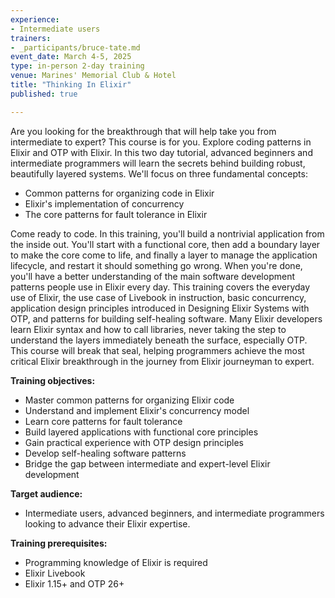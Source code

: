 ```yaml
---
experience:
- Intermediate users
trainers:
- _participants/bruce-tate.md
event_date: March 4-5, 2025
type: in-person 2-day training
venue: Marines' Memorial Club & Hotel
title: "Thinking In Elixir"
published: true

---
```

Are you looking for the breakthrough that will help take you from intermediate to expert? This course is for you. Explore coding patterns in Elixir and OTP with Elixir. In this two day tutorial, advanced beginners and intermediate programmers will learn the secrets behind building robust, beautifully layered systems.
We'll focus on three fundamental concepts:
- Common patterns for organizing code in Elixir
- Elixir's implementation of concurrency
- The core patterns for fault tolerance in Elixir

Come ready to code. In this training, you'll build a nontrivial application from the inside out. You'll start with a functional core, then add a boundary layer to make the core come to life, and finally a layer to manage the application lifecycle, and restart it should something go wrong. When you're done, you'll have a better understanding of the main software development patterns people use in Elixir every day.
This training covers the everyday use of Elixir, the use case of Livebook in instruction, basic concurrency, application design principles introduced in Designing Elixir Systems with OTP, and patterns for building self-healing software. Many Elixir developers learn Elixir syntax and how to call libraries, never taking the step to understand the layers immediately beneath the surface, especially OTP. This course will break that seal, helping programmers achieve the most critical Elixir breakthrough in the journey from Elixir journeyman to expert.

**Training objectives:**
- Master common patterns for organizing Elixir code
- Understand and implement Elixir's concurrency model
- Learn core patterns for fault tolerance
- Build layered applications with functional core principles
- Gain practical experience with OTP design principles
- Develop self-healing software patterns
- Bridge the gap between intermediate and expert-level Elixir development

**Target audience:**
- Intermediate users, advanced beginners, and intermediate programmers looking to advance their Elixir expertise.

**Training prerequisites:**
- Programming knowledge of Elixir is required
- Elixir Livebook
- Elixir 1.15+ and OTP 26+